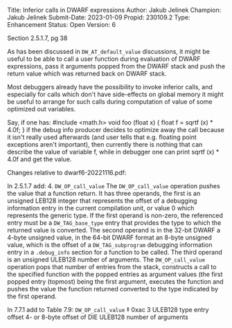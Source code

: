 Title:       Inferior calls in DWARF expressions
Author:      Jakub Jelinek
Champion:    Jakub Jelinek
Submit-Date: 2023-01-09
Propid:      230109.2
Type:        Enhancement
Status:      Open
Version:     6

Section 2.5.1.7, pg 38

As has been discussed in `DW_AT_default_value` discussions, it might
be useful to be able to call a user function during evaluation of
DWARF expressions, pass it arguments popped from the DWARF stack
and push the return value which was returned back on DWARF stack.

Most debuggers already have the possibility to invoke inferior calls,
and especially for calls which don't have side-effects on global memory
it might be useful to arrange for such calls during computation of value
of some optimized out variables.

Say, if one has:
#include <math.h>
void foo (float x) { float f = sqrtf (x) * 4.0f; }
if the debug info producer decides to optimize away the call because
it isn't really used afterwards (and user tells that e.g. floating point
exceptions aren't important), then currently there is nothing that can
describe the value of variable f, while in debugger one can
print sqrtf (x) * 4.0f
and get the value.

Changes relative to dwarf6-20221116.pdf:

In 2.5.1.7 add:
4. `DW_OP_call_value`
   The `DW_OP_call_value` operation pushes the value that a function return.
   It has three operands, the first is an unsigned LEB128 integer that represents
   the offset of a debugging information entry in the current compilation unit,
   or value 0 which represents the generic type.  If the first operand is non-zero,
   the referenced entry must be a `DW_TAG_base_type` entry that provides the type to
   which the returned value is converted.
   The second operand is in the 32-bit DWARF a 4-byte unsigned value,
   in the 64-bit DWARF format an 8-byte unsigned value, which is the offset
   of a `DW_TAG_subprogram` debugging information entry in a `.debug_info` section
   for a function to be called.  The third operand is an unsigned ULEB128
   number of arguments.  The `DW_OP_call_value` operation pops that number of
   entries from the stack, constructs a call to the specified function with
   the popped entries as argument values (the first popped entry (topmost)
   being the first argument, executes the function and pushes the value
   the function returned converted to the type indicated by the first operand.

In 7.7.1 add to Table 7.9:
`DW_OP_call_value` ‡   0xac    3   ULEB128 type entry offset
                    4- or 8-byte offset of DIE
                    ULEB128 number of arguments
